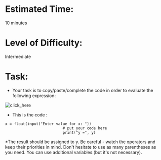 # Estimated Time:
10 minutes

# Level of Difficulty:
Intermediate


# Task:
* Your task is to copy/paste/complete the code in order to evaluate the following expression:

![click_here](https://github.com/sbendimerad/python_cours/tree/master/python_essentiels1/module2/lab8/expression.PNG?raw=true)



* This is the code :
```
x = float(input("Enter value for x: "))
                          # put your code here
                          print("y =", y)

```

*The result should be assigned to y. 
Be careful - watch the operators and keep their priorities in mind. Don't hesitate to use as many parentheses as you need. You can use additional variables (but it's not necessary).
